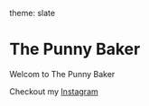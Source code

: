 theme: slate
# The Punny Baker
Welcom to The Punny Baker

Checkout my [Instagram](https://instagram.com/the.punny.baker)
